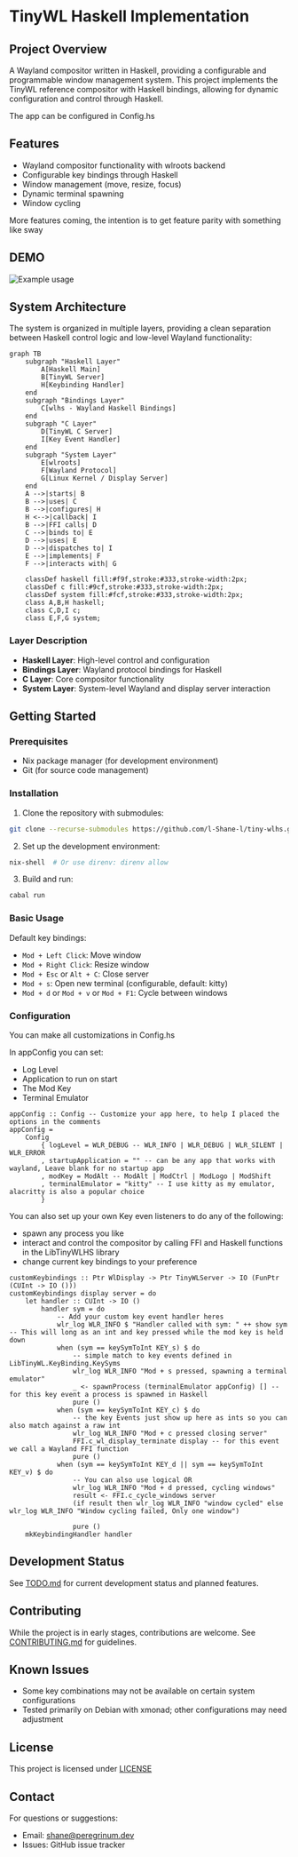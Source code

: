 # TinyWL Haskell Implementation

## Project Overview

A Wayland compositor written in Haskell, providing a configurable and programmable window management system. This project implements the TinyWL reference compositor with Haskell bindings, allowing for dynamic configuration and control through Haskell.

The app can be configured in Config.hs

## Features

- Wayland compositor functionality with wlroots backend
- Configurable key bindings through Haskell
- Window management (move, resize, focus)
- Dynamic terminal spawning
- Window cycling

More features coming, the intention is to get feature parity with something like sway

## DEMO

![Example usage](./documents/output.gif)

## System Architecture

The system is organized in multiple layers, providing a clean separation between Haskell control logic and low-level Wayland functionality:

```mermaid
graph TB
    subgraph "Haskell Layer"
        A[Haskell Main]
        B[TinyWL Server]
        H[Keybinding Handler]
    end
    subgraph "Bindings Layer"
        C[wlhs - Wayland Haskell Bindings]
    end
    subgraph "C Layer"
        D[TinyWL C Server]
        I[Key Event Handler]
    end
    subgraph "System Layer"
        E[wlroots]
        F[Wayland Protocol]
        G[Linux Kernel / Display Server]
    end
    A -->|starts| B
    B -->|uses| C
    B -->|configures| H
    H <-->|callback| I
    B -->|FFI calls| D
    C -->|binds to| E
    D -->|uses| E
    D -->|dispatches to| I
    E -->|implements| F
    F -->|interacts with| G

    classDef haskell fill:#f9f,stroke:#333,stroke-width:2px;
    classDef c fill:#9cf,stroke:#333,stroke-width:2px;
    classDef system fill:#fcf,stroke:#333,stroke-width:2px;
    class A,B,H haskell;
    class C,D,I c;
    class E,F,G system;
```

### Layer Description

- **Haskell Layer**: High-level control and configuration
- **Bindings Layer**: Wayland protocol bindings for Haskell
- **C Layer**: Core compositor functionality
- **System Layer**: System-level Wayland and display server interaction

## Getting Started

### Prerequisites

- Nix package manager (for development environment)
- Git (for source code management)

### Installation

1. Clone the repository with submodules:

```bash
git clone --recurse-submodules https://github.com/l-Shane-l/tiny-wlhs.git
```

2. Set up the development environment:

```bash
nix-shell  # Or use direnv: direnv allow
```

3. Build and run:

```bash
cabal run
```

### Basic Usage

Default key bindings:

- `Mod + Left Click`: Move window
- `Mod + Right Click`: Resize window
- `Mod + Esc` or `Alt + C`: Close server
- `Mod + s`: Open new terminal (configurable, default: kitty)
- `Mod + d` or `Mod + v` or `Mod + F1`: Cycle between windows

### Configuration

You can make all customizations in Config.hs

In appConfig you can set:

- Log Level
- Application to run on start
- The Mod Key
- Terminal Emulator

```
appConfig :: Config -- Customize your app here, to help I placed the options in the comments
appConfig =
    Config
        { logLevel = WLR_DEBUG -- WLR_INFO | WLR_DEBUG | WLR_SILENT | WLR_ERROR
        , startupApplication = "" -- can be any app that works with wayland, Leave blank for no startup app
        , modKey = ModAlt -- ModAlt | ModCtrl | ModLogo | ModShift
        , terminalEmulator = "kitty" -- I use kitty as my emulator, alacritty is also a popular choice
        }
```

You can also set up your own Key even listeners to do any of the following:

- spawn any process you like
- interact and control the compositor by calling FFI and Haskell functions in the LibTinyWLHS library
- change current key bindings to your preference

```
customKeybindings :: Ptr WlDisplay -> Ptr TinyWLServer -> IO (FunPtr (CUInt -> IO ()))
customKeybindings display server = do
    let handler :: CUInt -> IO ()
        handler sym = do
            -- Add your custom key event handler heres
            wlr_log WLR_INFO $ "Handler called with sym: " ++ show sym -- This will long as an int and key pressed while the mod key is held down
            when (sym == keySymToInt KEY_s) $ do
                -- simple match to key events defined in LibTinyWL.KeyBinding.KeySyms
                wlr_log WLR_INFO "Mod + s pressed, spawning a terminal emulator"
                _ <- spawnProcess (terminalEmulator appConfig) [] -- for this key event a process is spawned in Haskell
                pure ()
            when (sym == keySymToInt KEY_c) $ do
                -- the key Events just show up here as ints so you can also match against a raw int
                wlr_log WLR_INFO "Mod + c pressed closing server"
                FFI.c_wl_display_terminate display -- for this event we call a Wayland FFI function
                pure ()
            when (sym == keySymToInt KEY_d || sym == keySymToInt KEY_v) $ do
                -- You can also use logical OR
                wlr_log WLR_INFO "Mod + d pressed, cycling windows"
                result <- FFI.c_cycle_windows server
                (if result then wlr_log WLR_INFO "window cycled" else wlr_log WLR_INFO "Window cycling failed, Only one window")

                pure ()
    mkKeybindingHandler handler
```

## Development Status

See [TODO.md](TODO.md) for current development status and planned features.

## Contributing

While the project is in early stages, contributions are welcome. See [CONTRIBUTING.md](CONTRIBUTING.md) for guidelines.

## Known Issues

- Some key combinations may not be available on certain system configurations
- Tested primarily on Debian with xmonad; other configurations may need adjustment

## License

This project is licensed under [LICENSE](LICENSE)

## Contact

For questions or suggestions:

- Email: shane@peregrinum.dev
- Issues: GitHub issue tracker

